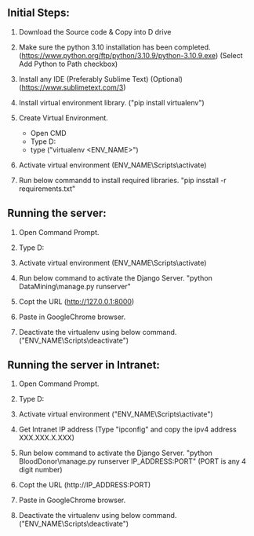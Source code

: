 Initial Steps:
-------------
1. Download the Source code & Copy into D drive

2. Make sure the python 3.10 installation has been completed.
	(https://www.python.org/ftp/python/3.10.9/python-3.10.9.exe) 
	(Select Add Python to Path checkbox)
	
3. Install any IDE (Preferably Sublime Text) (Optional) (https://www.sublimetext.com/3)

4. Install virtual environment library.
	("pip install virtualenv") 

5. Create Virtual Environment.
	* Open CMD
	* Type D:
	* type ("virtualenv <ENV_NAME>")

6. Activate virtual environment
	(ENV_NAME\Scripts\activate)

7. Run below commandd to install required libraries.
	"pip insstall -r requirements.txt"

Running the server:
-------------------
1. Open Command Prompt.

2. Type D:

3. Activate virtual environment
	(ENV_NAME\Scripts\activate)

4. Run below command to activate the Django Server.
	"python DataMining\manage.py runserver"

5. Copt the URL (http://127.0.0.1:8000)

6. Paste in GoogleChrome browser.

7. Deactivate the virtualenv using below command.
	("ENV_NAME\Scripts\deactivate")


Running the server in Intranet:
------------------------------
1. Open Command Prompt.

2. Type D:

3. Activate virtual environment
	("ENV_NAME\Scripts\activate")

4. Get Intranet IP address (Type "ipconfig" and copy the ipv4 address XXX.XXX.X.XXX)

4. Run below command to activate the Django Server.
	"python BloodDonor\manage.py runserver IP_ADDRESS:PORT"  (PORT is any 4 digit number)

5. Copt the URL (http://IP_ADDRESS:PORT)

6. Paste in GoogleChrome browser.

7. Deactivate the virtualenv using below command.
	("ENV_NAME\Scripts\deactivate")

